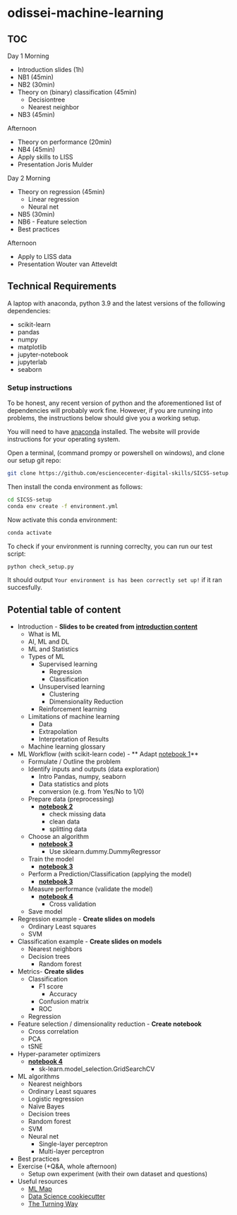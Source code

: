 # odissei-machine-learning

## TOC

Day 1
Morning

- Introduction slides (1h)
- NB1 (45min)
- NB2 (30min)
- Theory on (binary) classification (45min)
    - Decisiontree
    - Nearest neighbor
- NB3 (45min)

Afternoon

- Theory on performance (20min)
- NB4 (45min)
- Apply skills to LISS
- Presentation Joris Mulder

Day 2
Morning

- Theory on regression (45min)
    - Linear regression
    - Neural net
- NB5 (30min)
- NB6 - Feature selection
- Best practices

Afternoon

- Apply to LISS data
- Presentation Wouter van Atteveldt

## Technical Requirements

A laptop with anaconda, python 3.9 and the latest versions of the following dependencies:

- scikit-learn
- pandas
- numpy
- matplotlib
- jupyter-notebook
- jupyterlab
- seaborn

### Setup instructions

To be honest, any recent version of python and the aforementioned list of dependencies will probably
work fine. However, if you are running into problems, the instructions below should give you a
working setup.

You will need to have  [anaconda](https://www.anaconda.com/) installed. The website will provide instructions for your
operating system.

Open a terminal, (command prompy or powershell on windows), and clone our setup git repo:

```bash
git clone https://github.com/esciencecenter-digital-skills/SICSS-setup.git
```

Then install the conda environment as follows:
```bash
cd SICSS-setup
conda env create -f environment.yml
```

Now activate this conda environment:
```bash
conda activate 
```

To check if your environment is running correclty, you can run our test script:
```bash
python check_setup.py
```
It should output `Your environment is has been correctly set up!` if it ran succesfully.

## Potential table of content

- Introduction - **Slides to be created
  from [introduction content](https://github.com/esciencecenter-digital-skills/SICSS-odissei-machine-learning/blob/main/1-Intro.md)**
    - What is ML
    - AI, ML and DL
    - ML and Statistics
    - Types of ML
        - Supervised learning
            - Regression
            - Classification
        - Unsupervised learning
            - Clustering
            - Dimensionality Reduction
        - Reinforcement learning
    - Limitations of machine learning
        - Data
        - Extrapolation
        - Interpretation of Results
    - Machine learning glossary
- ML Workflow (with scikit-learn code) - **
  Adapt [notebook 1](https://github.com/esciencecenter-digital-skills/SICSS-odissei-machine-learning/blob/main/notebooks/1-Intro.ipynb)**
    - Formulate / Outline the problem
    - Identify inputs and outputs (data exploration)
        - Intro Pandas, numpy, seaborn
        - Data statistics and plots
        - conversion (e.g. from Yes/No to 1/0)
    - Prepare data (preprocessing)
      - **[notebook 2](https://github.com/esciencecenter-digital-skills/SICSS-odissei-machine-learning/blob/main/notebooks/2-Data-Preparation.ipynb)**
        - check missing data
        - clean data
        - splitting data
    - Choose an algorithm
      - **[notebook 3](https://github.com/esciencecenter-digital-skills/SICSS-odissei-machine-learning/blob/main/notebooks/3-Model-pipeline.ipynb)**
        - Use sklearn.dummy.DummyRegressor
    - Train the model
      - **[notebook 3](https://github.com/esciencecenter-digital-skills/SICSS-odissei-machine-learning/blob/main/notebooks/3-Model-pipeline.ipynb)**
    - Perform a Prediction/Classification (applying the model)
      - **[notebook 3](https://github.com/esciencecenter-digital-skills/SICSS-odissei-machine-learning/blob/main/notebooks/3-Model-pipeline.ipynb)**
    - Measure performance (validate the model)
      - **[notebook 4](https://github.com/esciencecenter-digital-skills/SICSS-odissei-machine-learning/blob/main/notebooks/4-CrossValidation.ipynb)**
        - Cross validation
    - Save model
- Regression example - **Create slides on models**
    - Ordinary Least squares
    - SVM
- Classification example - **Create slides on models**
    - Nearest neighbors
    - Decision trees
        - Random forest
- Metrics- **Create slides**
    - Classification
        - F1 score
            - Accuracy
        - Confusion matrix
        - ROC
    - Regression
- Feature selection / dimensionality reduction - **Create notebook**
    - Cross correlation
    - PCA
    - tSNE
- Hyper-parameter optimizers
  - **[notebook 4](https://github.com/esciencecenter-digital-skills/SICSS-odissei-machine-learning/blob/main/notebooks/4-CrossValidation.ipynb)**
    - sk-learn.model_selection.GridSearchCV
- ML algorithms
    - Nearest neighbors
    - Ordinary Least squares
    - Logistic regression
    - Naïve Bayes
    - Decision trees
    - Random forest
    - SVM
    - Neural net
        - Single-layer perceptron
        - Multi-layer perceptron
- Best practices
- Exercise (+Q&A, whole afternoon)
    - Setup own experiment (with their own dataset and questions)
- Useful resources
    - [ML Map](https://scikit-learn.org/stable/_static/ml_map.png)
    - [Data Science cookiecutter](https://drivendata.github.io/cookiecutter-data-science/)
    - [The Turning Way](https://the-turing-way.netlify.app/welcome)
